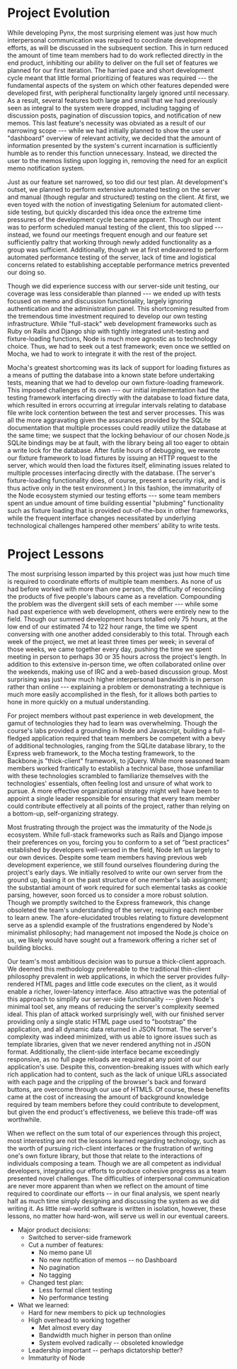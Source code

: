 Project Evolution
=================

While developing Pynx, the most surprising element was just how much interpersonal communication was
required to coordinate development efforts, as will be discussed in the subsequent section. This in
turn reduced the amount of time team members had to do work reflected directly in the end product,
inhibiting our ability to deliver on the full set of features we planned for our first iteration.
The harried pace and short development cycle meant that little formal prioritizing of features was
required --- the fundamental aspects of the system on which other features depended were developed
first, with peripheral functionality largely ignored until necessary. As a result, several features
both large and small that we had previously seen as integral to the system were dropped, including
tagging of discussion posts, pagination of discussion topics, and notification of new memos. This
last feature's necessity was obviated as a result of our narrowing scope --- while we had initially
planned to show the user a "dashboard" overview of relevant activity, we decided that the amount of
information presented by the system's current incarnation is sufficiently humble as to render this
function unnecessary. Instead, we directed the user to the memos listing upon logging in, removing
the need for an explicit memo notification system.

Just as our feature set narrowed, so too did our test plan. At development's outset, we planned to
perform extensive automated testing on the server and manual (though regular and structured) testing
on the client. At first, we even toyed with the notion of investigating Selenium for automated
client-side testing, but quickly discarded this idea once the extreme time pressures of the
development cycle became apparent. Though our intent was to perform scheduled manual testing of the
client, this too slipped --- instead, we found our meetings frequent enough and our feature set
sufficiently paltry that working through newly added functionality as a group was sufficient.
Additionally, though we at first endeavored to perform automated performance testing of the server,
lack of time and logistical concerns related to establishing acceptable performance metrics
prevented our doing so.

Though we did experience success with our server-side unit testing, our coverage was less
considerable than planned --- we ended up with tests focused on memo and discussion functionality,
largely ignoring authentication and the administration panel. This shortcoming resulted from the
tremendous time investment required to develop our own testing infrastructure. While "full-stack"
web development frameworks such as Ruby on Rails and Django ship with tightly integrated
unit-testing and fixture-loading functions, Node is much more agnostic as to technology choice.
Thus, we had to seek out a test framework; even once we settled on Mocha, we had to work to
integrate it with the rest of the project.

Mocha's greatest shortcoming was its lack of support for loading fixtures as a means of putting the
database into a known state before undertaking tests, meaning that we had to develop our own
fixture-loading framework.  This imposed challenges of its own --- our initial implementation had
the testing framework interfacing directly with the database to load fixture data, which resulted in
errors occurring at irregular intervals relating to database file write lock contention between the
test and server processes.  This was all the more aggravating given the assurances provided by the
SQLite documentation that multiple processes could readily utilize the database at the same time; we
suspect that the locking behaviour of our chosen Node.js SQLite bindings may be at fault, with the
library being all too eager to obtain a write lock for the database. After futile hours of
debugging, we rewrote our fixture framework to load fixtures by issuing an HTTP request to the
server, which would then load the fixtures itself, eliminating issues related to multiple processes
interfacing directly with the database. (The server's fixture-loading functionality does, of course,
present a security risk, and is thus active only in the test environment.) In this fashion, the
immaturity of the Node ecosystem stymied our testing efforts --- some team members spent an undue
amount of time building essential "plubming" functionality such as fixture loading that is provided
out-of-the-box in other frameworks, while the frequent interface changes necessitated by underlying
technological challenges hampered other members' ability to write tests.


Project Lessons
===============

The most surprising lesson imparted by this project was just how much time is required to coordinate
efforts of multiple team members. As none of us had before worked with more than one person, the
difficulty of reconciling the products of five people's labours came as a revelation. Compounding
the problem was the divergent skill sets of each member --- while some had past experience with web
development, others were entirely new to the field. Though our summed development hours totalled
only 75 hours, at the low end of our estimated 74 to 122 hour range, the time we spent conversing
with one another added considerably to this total. Through each week of the project, we met at least
three times per week; in several of those weeks, we came together every day, pushing the time we
spent meeting in person to perhaps 30 or 35 hours across the project's length. In addition to this
extensive in-person time, we often collaborated online over the weekends, making use of IRC and a
web-based discussion group. Most surprising was just how much higher interpersonal bandwidth is in
person rather than online --- explaining a problem or demonstrating a technique is much more easily
accomplished in the flesh, for it allows both parties to hone in more quickly on a mutual
understanding.

For project members without past experience in web development, the gamut of technologies they had
to learn was overwhelming. Though the course's labs provided a grounding in Node and Javascript,
building a full-fledged application required that team members be competent with a bevy of
additional technologies, ranging from the SQLite database library, to the Express web framework, to
the Mocha testing framework, to the Backbone.js "thick-client" framework, to jQuery. While more
seasoned team members worked frantically to establish a technical base, those unfamiliar with these
technologies scrambled to familiarize themselves with the technologies' essentials, often feeling
lost and unsure of what work to pursue. A more effective organizational strategy might well have
been to appoint a single leader responsible for ensuring that every team member could contribute
effectively at all points of the project, rather than relying on a bottom-up, self-organizing
strategy.

Most frustrating through the project was the immaturity of the Node.js ecosystem. While full-stack
frameworks such as Rails and Django impose their preferences on you, forcing you to conform to a set
of "best practices" established by developers well-versed in the field, Node left us largely to our
own devices. Despite some team members having previous web development experience, we still found
ourselves floundering during the project's early days. We initially resolved to write our own server
from the ground up, basing it on the past structure of one member's lab assignment; the substantial
amount of work required for such elemental tasks as cookie parsing, however, soon forced us to
consider a more robust solution. Though we promptly switched to the Express framework, this change
obsoleted the team's understanding of the server, requiring each member to learn anew. The
afore-elucidated troubles relating to fixture development serve as a splendid example of the
frustrations engendered by Node's minimalist philosophy; had management not imposed the Node.js
choice on us, we likely would have sought out a framework offering a richer set of building blocks.

Our team's most ambitious decision was to pursue a thick-client approach. We deemed this methodology
prefereable to the traditional thin-client philosophy prevalent in web applications, in which the
server provides fully-rendered HTML pages and little code executes on the client, as it would enable
a richer, lower-latency interface. Also attractive was the potential of this approach to simplify
our server-side functionality --- given Node's minimal tool set, any means of reducing the server's
complexity seemed ideal. This plan of attack worked surprisingly well, with our finished server
providing only a single static HTML page used to "bootstrap" the application, and all dynamic data
returned in JSON format. The server's complexity was indeed minimized, with us able to ignore issues
such as template libraries, given that we never rendered anything not in JSON format. Additionally,
the client-side interface became exceedingly responsive, as no full page reloads are required at any
point of our application's use. Despite this, convention-breaking issues with which early rich
application had to content, such as the lack of unique URLs associated with each page and the
crippling of the browser's back and forward buttons, are overcome through our use of HTML5. Of
course, these benefits came at the cost of increasing the amount of background knowledge required by
team members before they could contribute to development, but given the end product's effectiveness,
we believe this trade-off was worthwhile.

When we reflect on the sum total of our experiences through this project, most interesting are not
the lessons learned regarding technology, such as the worth of pursuing rich-client interfaces or
the frustration of writing one's own fixture library, but those that relate to the interactions of
individuals composing a team. Though we are all competent as individual developers, integrating our
efforts to produce cohesive progress as a team presented novel challenges. The difficulties of
interpersonal communication are never more apparent than when we reflect on the amount of time
required to coordinate our efforts -- in our final analysis, we spent nearly half as much time
simply designing and discussing the system as we did writing it. As little real-world software is
written in isolation, however, these lessons, no matter how hard-won, will serve us well in our
eventual careers.


* Major product decisions:
  * Switched to server-side framework
  * Cut a number of features:
    * No memo pane UI
    * No new notification of memos -- no Dashboard
    * No pagination
    * No tagging
  * Changed test plan:
    * Less formal client testing
    * No performance testing
* What we learned:
  * Hard for new members to pick up technologies
  * High overhead to working together
    * Met almost every day
    * Bandwidth much higher in person than online
    * System evolved radically -- obsoleted knowledge
  * Leadership important -- perhaps dictatorship better?
  * Immaturity of Node
